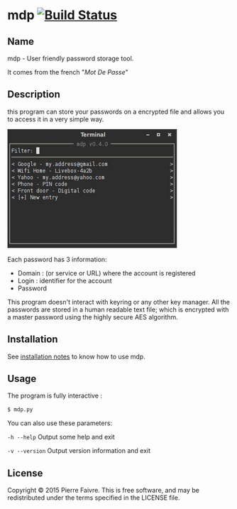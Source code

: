 mdp [![Build Status](https://travis-ci.org/pfaivre/mdp.svg?branch=master)](https://travis-ci.org/pfaivre/mdp)
===

## Name
mdp - User friendly password storage tool.

It comes from the french "*Mot De Passe*"

## Description
this program can store your passwords on a encrypted file and allows you to
access it in a very simple way.

![mdp in action](docs/images/mdp-0.4.0.gif)

Each password has 3 information:
* Domain : (or service or URL) where the account is registered
* Login : identifier for the account
* Password

This program doesn't interact with keyring or any other key manager.
All the passwords are stored in a human readable text file; which is encrypted
with a master password using the highly secure AES algorithm.

## Installation
See [installation notes](docs/Installation.md) to know how to use mdp.

## Usage
The program is fully interactive :
```sh
$ mdp.py
```

You can also use these parameters:

`-h --help`
Output some help and exit

`-v --version`
Output version information and exit

## License
Copyright © 2015 Pierre Faivre. This is free software, and may be redistributed
under the terms specified in the LICENSE file.

